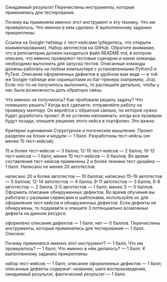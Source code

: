 Ожидаемый результат
Перечислены инструменты, которые применялись для тестирования.

Почему вы применяли именно этот инструмент и эту технику.
Что им проверялось.
Что именно в нем сделано.
К выполненному заданию прикреплены:

Ссылка на Google-таблицу с тест-кейсами (убедитесь, что открыли комментирование).
Набор автотестов на GitHub. Обратите внимание, что в репозитории должен находиться файл README.md, в котором описано, что именно проверяют тестовые сценарии и какие команды необходимо выполнить для запуска тестов. Описанные команды должны работать на любом компьютере с установленными Python3 и PyTest.
Описание оформленных дефектов в удобном вам виде — в той же Google-таблице или скриншотами из баг-трекера (например, Jira).
Если что-то не получилось выполнить, то распишите детально, чтобы у нас была возможность дать обратную связь:

Что именно не получилось?
Как пробовали решить задачу?
Что помешало решить?
Когда всё сделаете, отправляйте работу на проверку ментору. Он вернётся с обратной связью, по которой нужно будет доработать проект. И не устанем напоминать: когда все проверки будут позади, опишите решение этого кейса в портфолио. Это важно.

Критерии оценивания
Структурное и логическое мышление. Проект разделен на блоки и модули — 1 балл.
Разработаны тест-кейсы (не менее 15 тест-кейсов):

15 и более тест-кейсов — 3 балла;
12-15 тест-кейсов — 2 балла;
10-12 тест-кейсов — 1 балл;
менее 10 тест-кейсов — 0 баллов.
Во время составления тест-кейсов применены 2 и более техники тест-дизайна — 1 балл.
Написано не менее 20 автотестов:

написано 20 и более автотестов — 10 баллов;
написано 15-19 автотестов — 5 баллов;
12-14 автотестов — 4 балла;
9-11 автотестов — 3 балла;
6-8 автотестов — 2 балла;
3-5 автотестов — 1 балл;
менее 3 — 0 баллов.
Оформить описание обнаруженных дефектов. Во время обучения вы работали с разными сервисами и шаблонами, используйте их для оформления тест-кейсов и обнаруженных дефектов. Если дефекты не обнаружены, то подумайте и опишите 3 потенциально возможных дефекта на данном ресурсе.

оформлено описание дефектов — 1 балл;
нет — 0 баллов.
Перечислены инструменты, которые применялись для тестирования — 1 балл.
Описано:

Почему применялся именно этот инструмент? — 1 балл;
Что им проверялось? — 1 балл;
Что именно в нём делалось? — 1 балл.
К выполненному заданию прикреплены:

набор тест-кейсов — 1 балл;
описание оформленных дефектов — 1 балл;
описанные дефекты содержат: название, шаги воспроизведения, ожидаемый результат, фактический результат — 1 балл.